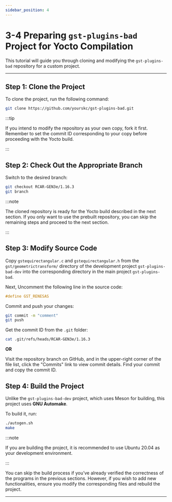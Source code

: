 ```yaml
---
sidebar_position: 4
---
```


# 3-4 Preparing `gst-plugins-bad` Project for Yocto Compilation

This tutorial will guide you through cloning and modifying the `gst-plugins-bad` repository for a custom project.

---

## Step 1: Clone the Project

To clone the project, run the following command:

```bash
git clone https://github.com/yourskc/gst-plugins-bad.git
```
:::tip

If you intend to modify the repository as your own copy, fork it first. Remember to set the commit ID corresponding to your copy before proceeding with the Yocto build.

:::

## Step 2: Check Out the Appropriate Branch

Switch to the desired branch:

```bash
git checkout RCAR-GEN3e/1.16.3
git branch
```

:::note

The cloned repository is ready for the Yocto build described in the next section. If you only want to use the prebuilt repository, you can skip the remaining steps and proceed to the next section.

:::

## Step 3: Modify Source Code

Copy `gstequirectangular.c` and `gstequirectangular.h` from the `gst/geometrictransform/` directory of the development project `gst-plugins-bad-dev` into the corresponding directory in the main project `gst-plugins-bad`.

Next, Uncomment the following line in the source code:

```c title="gstequirectangular.h"
#define GST_RENESAS
```
Commit and push your changes:

```bash
git commit -m "comment"
git push
```

Get the commit ID from the `.git` folder:

```bash
cat .git/refs/heads/RCAR-GEN3e/1.16.3
```

**OR**

Visit the repository branch on GitHub, and in the upper-right corner of the file list, click the "Commits" link to view commit details. Find your commit and copy the commit ID.

## Step 4: Build the Project

Unlike the `gst-plugins-bad-dev` project, which uses Meson for building, this project uses **GNU Automake**. 

To build it, run:

```bash
./autogen.sh
make
```

:::note

If you are building the project, it is recommended to use Ubuntu 20.04 as your development environment.

:::

You can skip the build process if you’ve already verified the correctness of the programs in the previous sections. However, if you wish to add new functionalities, ensure you modify the corresponding files and rebuild the project.

---